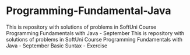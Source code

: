 # Programming-Fundamental-Java
This is repository with solutions of problems in SoftUni Course Programming Fundamentals with Java - September
This is repository with solutions of problems in SoftUni Course Programming Fundamentals with Java - September
Basic Suntax - Exercise